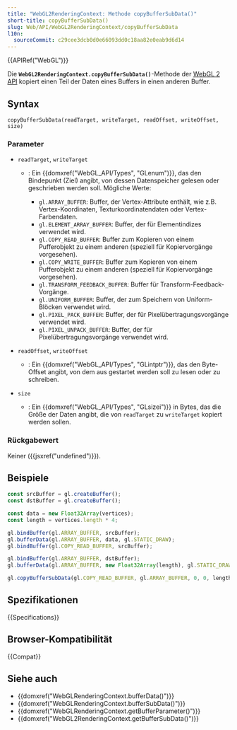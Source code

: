 ```yaml
---
title: "WebGL2RenderingContext: Methode copyBufferSubData()"
short-title: copyBufferSubData()
slug: Web/API/WebGL2RenderingContext/copyBufferSubData
l10n:
  sourceCommit: c29cee3dcb0d0e66093dd0c18aa82e0eab9d6d14
---
```


{{APIRef("WebGL")}}

Die **`WebGL2RenderingContext.copyBufferSubData()`**-Methode der
[WebGL 2 API](/de/docs/Web/API/WebGL_API) kopiert einen Teil der Daten eines
Buffers in einen anderen Buffer.

## Syntax

```js-nolint
copyBufferSubData(readTarget, writeTarget, readOffset, writeOffset, size)
```

### Parameter

- `readTarget`, `writeTarget`

  - : Ein {{domxref("WebGL_API/Types", "GLenum")}}, das den Bindepunkt (Ziel) angibt, von dessen Datenspeicher
    gelesen oder geschrieben werden soll. Mögliche Werte:

    - `gl.ARRAY_BUFFER`: Buffer, der Vertex-Attribute enthält, wie z.B.
      Vertex-Koordinaten, Texturkoordinatendaten oder Vertex-Farbendaten.
    - `gl.ELEMENT_ARRAY_BUFFER`: Buffer, der für Elementindizes verwendet wird.
    - `gl.COPY_READ_BUFFER`: Buffer zum Kopieren von einem Pufferobjekt zu
      einem anderen (speziell für Kopiervorgänge vorgesehen).
    - `gl.COPY_WRITE_BUFFER`: Buffer zum Kopieren von einem Pufferobjekt zu
      einem anderen (speziell für Kopiervorgänge vorgesehen).
    - `gl.TRANSFORM_FEEDBACK_BUFFER`: Buffer für Transform-Feedback-
      Vorgänge.
    - `gl.UNIFORM_BUFFER`: Buffer, der zum Speichern von Uniform-Blöcken verwendet wird.
    - `gl.PIXEL_PACK_BUFFER`: Buffer, der für Pixelübertragungsvorgänge verwendet wird.
    - `gl.PIXEL_UNPACK_BUFFER`: Buffer, der für Pixelübertragungsvorgänge verwendet wird.

- `readOffset`, `writeOffset`
  - : Ein {{domxref("WebGL_API/Types", "GLintptr")}}, das den Byte-Offset angibt, von dem aus gestartet werden soll
    zu lesen oder zu schreiben.
- `size`
  - : Ein {{domxref("WebGL_API/Types", "GLsizei")}} in Bytes, das die Größe der Daten angibt, die von
    `readTarget` zu `writeTarget` kopiert werden sollen.

### Rückgabewert

Keiner ({{jsxref("undefined")}}).

## Beispiele

```js
const srcBuffer = gl.createBuffer();
const dstBuffer = gl.createBuffer();

const data = new Float32Array(vertices);
const length = vertices.length * 4;

gl.bindBuffer(gl.ARRAY_BUFFER, srcBuffer);
gl.bufferData(gl.ARRAY_BUFFER, data, gl.STATIC_DRAW);
gl.bindBuffer(gl.COPY_READ_BUFFER, srcBuffer);

gl.bindBuffer(gl.ARRAY_BUFFER, dstBuffer);
gl.bufferData(gl.ARRAY_BUFFER, new Float32Array(length), gl.STATIC_DRAW);

gl.copyBufferSubData(gl.COPY_READ_BUFFER, gl.ARRAY_BUFFER, 0, 0, length);
```

## Spezifikationen

{{Specifications}}

## Browser-Kompatibilität

{{Compat}}

## Siehe auch

- {{domxref("WebGLRenderingContext.bufferData()")}}
- {{domxref("WebGLRenderingContext.bufferSubData()")}}
- {{domxref("WebGLRenderingContext.getBufferParameter()")}}
- {{domxref("WebGL2RenderingContext.getBufferSubData()")}}
